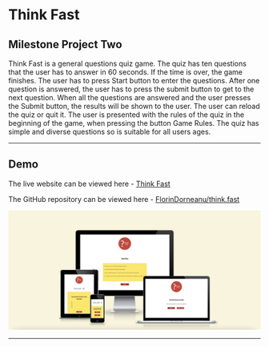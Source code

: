 # Think Fast
## Milestone Project Two

Think Fast is a general questions quiz game. The quiz has ten questions that the user has to answer in 60 seconds. If the time is over, the game finishes. The user has to press Start button to enter the questions. After one question is answered, the user has to press the submit button to get to the next question. When all the questions are answered and the user presses the Submit button, the results will be shown to the user. The user can reload the quiz or quit it. The user is presented with the rules of the quiz in the beginning of the game, when pressing the button Game Rules.
The quiz has simple and diverse questions so is suitable for all users ages.  
***

## Demo 

The live website can be viewed  here - [Think Fast](https://florindorneanu.github.io/think.fast/)

The GitHub repository can be viewed here - [FlorinDorneanu/think.fast](https://github.com/FlorinDorneanu/think.fast)

![Responsive](images-for-readme/am-i-responsive.png)
***
